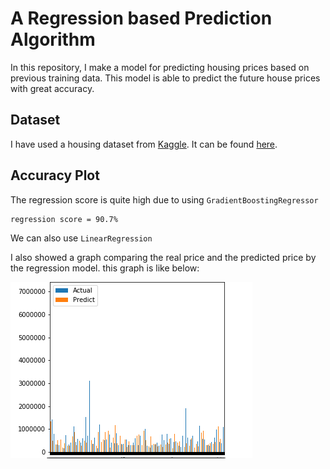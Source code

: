 # A Regression based Prediction Algorithm 
In this repository, I make a model for predicting housing prices based on previous training data. This model is able to predict the future house prices with great accuracy.

## Dataset 
I have used a housing dataset from [Kaggle](https://www.kaggle.com/). It can be found [here](dataset/kc_house_data.csv).
## Accuracy Plot 
The regression score is quite high due to using ```GradientBoostingRegressor``` 
```
regression score = 90.7%
```
We can also use ```LinearRegression``` 

I also showed a graph comparing the real price and the predicted price by the regression model.
this graph is like below:

![](images/plot1.png)
